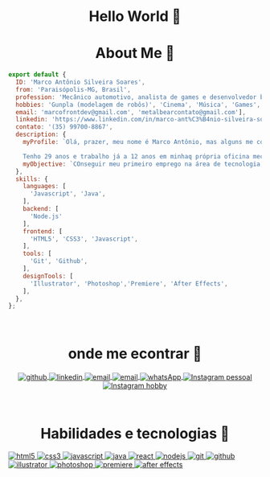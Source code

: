 <link rel="stylesheet" type="text/css" href="./style.css">

<h1 align="center">
  Hello World 🩻
</h1>

<h1 align="center">
  About Me 🐻
</h1>

```javascript
export default {
  ID: 'Marco Antônio Silveira Soares',
  from: 'Paraisópolis-MG, Brasil',
  profession: 'Mecânico automotivo, analista de games e desenvolvedor back-end com ambição de me tornar Full Stack!',
  hobbies: 'Gunpla (modelagem de robôs)', 'Cinema', 'Música', 'Games', 'livros e mangas',
  email: 'marcofrontdev@gmail.com', 'metalbearcontato@gmail.com'],
  linkedin: 'https://www.linkedin.com/in/marco-ant%C3%B4nio-silveira-soares-278333142/',
  contato: '(35) 99700-8867',
  description: {
    myProfile: `Olá, prazer, meu nome é Marco Antônio, mas alguns me conhecem como MetalBear ou Caco. Comecei a estudar programação recentemente e tenho me encontrado cada vez mais no mundo dos códigos, procurando neste mundo da tecnologia uma nova área de desafios para me lançar.

    Tenho 29 anos e trabalho já a 12 anos em minhaq própria oficina mecânica, além de trabalhar a 6 anos como analista de games para o site [Gamerview](www.gamerview.com.br), onde criei uma série de artigos próprios para jogos de horror. ALém de já ter sido premiado por empresas como Sony, Konami, Bethesda e até mesmo ter minha nota de Starfield no telão da TGA2023.`,
    myObjective: `COnseguir meu primeiro emprego na área de tecnologia, dominar amplamente as habilidades de back e front dev e aprender sobre cyber-segurança. Sempre em busca de ser uma versão melhor do que fui ontem.`,
  },
  skills: {
    languages: [
      'Javascript', 'Java',
    ],
    backend: [
      'Node.js'
    ],
    frontend: [
      'HTML5', 'CSS3', 'Javascript',
    ],
    tools: [
      'Git', 'Github',
    ],
    designTools: [
      'Illustrator', 'Photoshop','Premiere', 'After Effects',
    ],
  },
};
```

<br/>

<h1 align="center">
  onde me econtrar 🩻
</h1>

<section>
  <p
    align="center"
    class="redes"
  >
    <a
      href="https://github.com/metalbear1"
      target="_blank"
    >
      <img
        align="center"
        src="https://img.shields.io/badge/GitHub-100000?style=for-the-badge&logo=github&logoColor=white"
        alt="github"
      />
    </a>
    <a
      href="https://www.linkedin.com/in/marco-antônio-silveira-soares-278333142/" target="_blank"
    >
      <img
        align="center"
        src="https://img.shields.io/badge/LinkedIn-0077B5?style=for-the-badge&logo=linkedin&logoColor=white"
        alt="linkedin"
      />
    </a>
    <a
      href="mailto:marcofrontdev@gmail.com"
      target="_blank"
    >
      <img
        align="center"
        src="https://img.shields.io/badge/Gmail-D14836?style=for-the-badge&logo=gmail&logoColor=white"
        alt="email"
      />
    </a>
    <a
      href="mailto:metalbearcontato@hotmail.com"
      target="_blank"
    >
      <img
        align="center"
        src="https://img.shields.io/badge/Gmail-D14836?style=for-the-badge&logo=gmail&logoColor=white"
        alt="email"
      />
    </a>
    <a
      href="https://wa.me/35997008867"
      target="_blank"
    >
      <img
        align="center"
        src="https://img.shields.io/badge/WhatsApp-25D366?style=for-the-badge&logo=whatsapp&logoColor=white"
        alt="whatsApp"
      />
    </a>
    <a
      align="center"
      href="https://www.instagram.com/caco02/"
      target="_blank"
    >
    <img
      align="center"
      src="https://img.shields.io/badge/-Instagram-%23E4405F?style=for-the-badge&logo=instagram&logoColor=white" 
      alt="Instagram pessoal">
    </a>
    <a
      href="https://www.instagram.com/metalbear.13/"
      target="_blank"
      >
    <img 
      align="center"
      src="https://img.shields.io/badge/-Instagram-%23E4405F?style=for-the-badge&logo=instagram&logoColor=white" 
      alt="Instagram hobby">
    </a>
  </p>
</section>
<br/>

<h1 align="center">
  Habilidades e tecnologias 🩻
</h1>

<section align="center">
  <div class="tecnologias">
    <p align="left">
      <a href="https://www.w3.org/html/" target="_blank">
        <img
           src="https://img.shields.io/badge/HTML5-E34F26?style=for-the-badge&logo=html5&logoColor=white"
           alt="html5"
         />
      </a>
      <a href="https://www.w3schools.com/css/" target="_blank">
        <img
           src="https://img.shields.io/badge/CSS3-1572B6?style=for-the-badge&logo=css3&logoColor=white"
           alt="css3"
         />
      </a>
      <a href="https://developer.mozilla.org/en-US/docs/Web/JavaScript" target="_blank">
        <img
           src="https://img.shields.io/badge/JavaScript-323330?style=for-the-badge&logo=javascript&logoColor=F7DF1E"
           alt="javascript"
         />
      <a href="https://www.java.com/en/download/help/whatis_java.html" target="_blank">
        <img
           src="https://img.shields.io/badge/Java-000?style=for-the-badge&logo=java"
           alt="java"
         />
      </a>
      <a href="https://reactjs.org/" target="_blank">
        <img
           src="https://img.shields.io/badge/React-20232A?style=for-the-badge&logo=react&logoColor=61DAFB"
           alt="react"
         />
      </a>
      <a href="https://nodejs.org" target="_blank">
        <img
           src="https://img.shields.io/badge/Node.js-339933?style=for-the-badge&logo=nodedotjs&logoColor=white"
           alt="nodejs"
         />
      </a>
      <a href="https://git-scm.com/" target="_blank">
        <img
           src="https://img.shields.io/badge/GIT-E44C30?style=for-the-badge&logo=git&logoColor=white"
           alt="git"
         />
      </a>
      <a href="https://github.com/ANDREHORMAN1994" target="_blank">
        <img
           src="https://img.shields.io/badge/GitHub-100000?style=for-the-badge&logo=github&logoColor=white"
           alt="github"
         />
      </a>
      <a href="https://www.adobe.com/in/products/illustrator.html" target="_blank">
        <img
            src="https://img.shields.io/badge/Adobe%20Illustrator-FF9A00?style=for-the-badge&logo=adobe%20illustrator&logoColor=white"
            alt="illustrator"
         />
      </a>
      <a href="https://www.photoshop.com/en" target="_blank">
        <img
            src="https://img.shields.io/badge/Adobe%20Photoshop-31A8FF?style=for-the-badge&logo=Adobe%20Photoshop&logoColor=black"
            alt="photoshop"
         />
      </a>
      <a href="https://www.adobe.com/products/premiere.html" target="_blank">
        <img
            src="https://img.shields.io/badge/Adobe%20Premiere%20Pro-9999FF?style=for-the-badge&logo=Adobe%20Premiere%20Pro&logoColor=white"
            alt="premiere"
         />
      </a>
      <a href="https://www.adobe.com/products/aftereffects.html" target="_blank">
        <img
            src="https://img.shields.io/badge/Adobe%20after%20affects-CF96FD?style=for-the-badge&logo=Adobe%20after%20effects&logoColor=393665"
            alt="after effects"
         />
      </a>
    </p>
  </div>
</section>
<br/>

